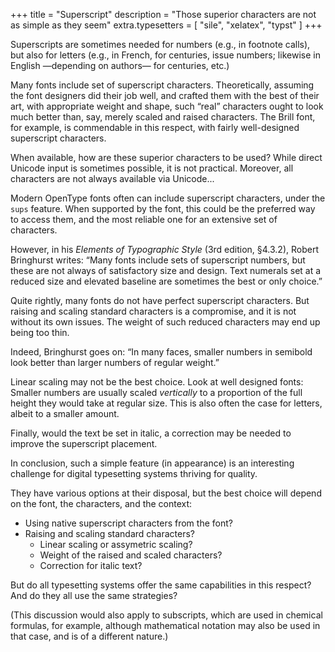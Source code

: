 +++
title = "Superscript"
description = "Those superior characters are not as simple as they seem"
extra.typesetters = [ "sile", "xelatex", "typst" ]
+++

Superscripts are sometimes needed for numbers (e.g., in footnote calls), but also for letters (e.g., in French, for centuries, issue numbers; likewise in English —depending on authors— for centuries, etc.)

Many fonts include set of superscript characters. Theoretically, assuming the font designers did their job well, and crafted them with the best of their art, with appropriate weight and shape, such “real” characters ought to look much better than, say, merely scaled and raised characters. The Brill font, for example, is commendable in this respect, with fairly well-designed superscript characters.

When available, how are these superior characters to be used? While direct Unicode input is sometimes possible, it is not practical. Moreover, all characters are not always available via Unicode...

Modern OpenType fonts often can include superscript characters, under the `sups` feature.
When supported by the font, this could be the preferred way to access them, and the most reliable one for an extensive set of characters.

However, in his _Elements of Typographic Style_ (3rd edition, §4.3.2), Robert Bringhurst writes: “Many fonts include sets of superscript numbers, but these are not always of satisfactory size and design. Text numerals set at a reduced size and elevated baseline are sometimes the best or only choice.”

Quite rightly, many fonts do not have perfect superscript characters. But raising and scaling standard characters is a compromise, and it is not without its own issues. The weight of such reduced characters may end up being too thin.

Indeed, Bringhurst goes on: “In many faces, smaller numbers in semibold look better than larger numbers of regular weight.”

Linear scaling may not be the best choice. Look at well designed fonts: Smaller numbers are usually scaled _vertically_ to a proportion of the full height they would take at regular size. This is also often the case for letters, albeit to a smaller amount.

Finally, would the text be set in italic, a correction may be needed to improve the superscript placement.

In conclusion, such a simple feature (in appearance) is an interesting challenge for digital typesetting systems thriving for quality.

They have various options at their disposal, but the best choice will depend on the font, the characters, and the context:
 - Using native superscript characters from the font?
 - Raising and scaling standard characters?
    - Linear scaling or assymetric scaling?
    - Weight of the raised and scaled characters?
    - Correction for italic text?

But do all typesetting systems offer the same capabilities in this respect? And do they all use the same strategies?

(This discussion would also apply to subscripts, which are used in chemical formulas, for example, although mathematical notation may also be used in that case, and is of a different nature.)
